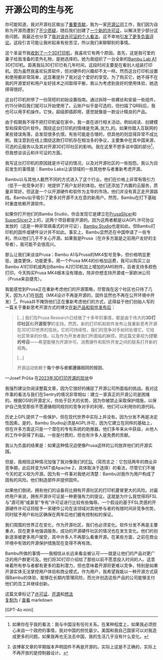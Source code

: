 # 开源公司的生与死

你可能知道，我对开源社区做出了[重要贡献](https://lucumr.pocoo.org/projects)，我为一家[开源公司](https://sentry.io/welcome/)工作，我们因为自称为开源而遭到了[不少质疑](https://news.ycombinator.com/item?id=36971490)，随后我们创建了[一个新的许可证](https://fsl.software/)，以解决至少部分这些问题。我最近也分享了[我对该许可证的个人看法](https://lucumr.pocoo.org/2023/11/19/cathedral-and-bazaaar-licensing/)，这不幸地[引发了更多负面评论](https://news.ycombinator.com/item?id=38331173)。这段引言可能让我听起来有些苦涩，所以我们来聊聊别的事情。

这个圣诞节我[收到了一个3D打印机](https://twitter.com/mitsuhiko/status/1738930820998369593)，我喜欢它有两个原因。首先，这是我可爱的妻子给我准备的意外礼物，是她选择的。她为我组织了一台全新的[Bambu Lab A1](https://bambulab.com/en/a1) 3D打印机。距离我玩3D打印已有几年时间，这段时间主要是在看别人组装打印机。因为虽然我喜欢玩弄软件，但对硬件的兴趣却不太一样。然而这台打印机设置和使用都非常简单，这显著提升了我对这个爱好的享受。为了购买它，她不得不在我的开源爱好和用户友好技术之间取得平衡，我认为考虑到良好的使用体验，她选择得很好。

这台打印机附带了一份简短的初始设置指南。通过拆除一些螺丝和安装一些组件，约15分钟后我们就可以开始使用了。云账户似乎是可选的，但扫描了QR码后，我也可以用手机操作。它快，超级即插即用，感觉就像是一款设计精良的产品。

由于假期我不得不把打印机留在家中，我一直在进行相关活动，例如阅读、创建模型和探索切片软件。围绕这台打印机的情绪是充满_张力_的。如果你踏入互联网的某些错误角落，会发现很多仇恨。有些可能是合理的，但其他的则显得异常不成比例。我注意到在线上围绕这款打印机存在相当多的争议，主要集中在其中国来源、可选的云服务以及其对开源3D打印社区的影响。我在这里不想多谈中国的部分[^1]，但我想谈谈云和许可证的方面。

我写这台打印机的原因就是许可证的情况，以及对开源社区的一些抱怨。我认为目前发生的事情是：Bambu Labs让该领域的一些其他参与者重新考虑开源。

Bambu以与其他人截然不同的方式进入了这个行业。他们在价格上非常有吸引力（低于一些竞争对手）地提供了用户友好的体验。他们还添加了内置的云服务，质量非常好。但这是一个以开源硬件和软件为主导的市场。他们并没有真正走开源路线。Bambu似乎吸引了更多对开源不太在意的新用户。然而，Bambu在打下基础时重度依赖开源软件。

如果你打开他们的Bambu Studio，你会发现它是建立在[PrusaSlicer](https://github.com/prusa3d/PrusaSlicer)和[SuperSlicer](https://github.com/supermerill/SuperSlicer)之上的，这两个项目都是开源的。因为这两者都是以AGPL许可协议发放的（这是一种非常病毒式的许可证），[Bambu Studio](https://github.com/bambulab/BambuStudio)也是如此。但Bambu打印机的固件或硬件设计并不如此。事实上，Bambu显然还在中国申请了一些专利，所以他们几乎不关心开源。如果我是Prusa（在许多方面是之前用户友好的主导者），我可能不会很高兴。

那么让我们来谈谈Prusa：Bambu A1与Prusa的MK4型号竞争，但价格明显更低，速度更快，功能更多。用一个Prusa MK4的价格加运费，我可以购买三台Bambu A1打印机或两台Bambu A2打印机加上增加的AMS附件，后者支持多颜色打印。今天购买Prusa MK4根本没有理由，除非你想支持开源或一家欧洲公司（Prusa来自捷克）。

我能感觉到Prusa正在重新考虑他们的开源策略，尽管我在这个社区也只待了几天，因为人们在[抱怨](https://www.reddit.com/r/prusa3d/comments/10g6fgv/prusa_giving_up_on_its_open_source_roots/)（MK4设计不再是开源的，固件显然也不再在公开环境中开发）[^2]。Prusa并不掩饰他们正在重新考虑他们的方式，这得益于他们创始人写的一篇关于重新思考开源方式的博文[在新产品和软件发布后](https://blog.prusa3d.com/the-state-of-open-source-in-3d-printing-in-2023_76659/)：

> […] 我们在Prusa Research已经做了十多年的事情，都是由于伟大的**3D打印社区**和**开源哲学**的支持。然而，新的打印机和软件发布让我重新思考开源在3D打印世界的现状。它的可持续性，我们的竞争对手如何处理它，它给社区带来的价值，以及作为开发者我们所面临的麻烦。把这篇文章视为**讨论的号召**——希望能够为开源许可、消费硬件和软件开发之间的联系打开新的视角。
> 
> […]
> 
> 开源运动依赖于**每个参与者都遵循相同的规则**。

—Josef Průša 在[2023年3D打印开源的现状](https://blog.prusa3d.com/the-state-of-open-source-in-3d-printing-in-2023_76659/)中

我强烈建议你阅读整篇文章，因为它很好的捕捉了开源公司所面临的挑战。我对这件事的看法与我们在Sentry的境况非常相似：建立一家真正的开源公司是困难的。根据OSI的开源定义，你处于巨大的劣势，因为你被禁止采取保护措施，以保护自己免受那些不愿遵循相同规则的竞争对手的利用，他们可以利用你的源代码。

历史上GPL提供了一些保护，但在现代世界中实际上并没有。因为分发不再是决定性因素。是的，Bambu Studio必须是AGPL许可，因为它建立在同样的基础上，但在许多方面这只是一个潜在的专有系统的助推器。他们多年来从中获益，从他人的工作中获得了利益。一些是付费的，但也有许多人是免费的贡献。

我认为负面的结果是：如果这种情况迫使像Prusa这样的公司放弃他们的开源实践。

但是，我相信这种情况加强了我对像我们的[FSL](https://fsl.software/)（简而言之：它包括两年的商业非竞争期，此后转变为MIT或Apache 2，具体取决于选择）的看法，尽管它们不被今天的定义视为开源。因为有一件事对我绝对清楚：Bambu对我作为用户构成了固有的风险。他们制造部件并提供固件。

如果他们倒闭，拥有他们的设备将比拥有开源社区的打印机要冒更大的风险。对最终用户来说，拥有开源许可证是一种更强有力的提议。这就是为什么我觉得将FSL与“源可用”或甚至“专有”许可证进行比较有些侮辱。一个假设的基于FSL灵感的开源硬件许可证将赋予一家硬件公司在该领域对其他参与者的有限时间非竞争优势，同时赋予用户和社区确保在两年后他们握有控制权的保证。

我们周围的世界正在变化，作为开源社区，我们也必须变化。软件分发不再是主要重点，现在更多地强调服务。成功的开源硬件社区的情况也在发生变化。他们的创新逐渐被更多用户接受，其中许多人不再那么看重开源。在某些方面，之前在商业环境中有效的开源保护措施现在变得不再有效。

Bambu所做的事情——我相信从长远来看会被认可——就是让他们的产品对更广泛的用户群更可及。他们将3D打印介绍给了那些以前不愿意投入时间的人。这意味着所有参与者都有更多的盈利潜力，但也意味着开源将更难以竞争，特别是如果开源实体无法掌控用户体验和商业模式。作为用户，我希望我能以一种开源方式获得Bambu的体验，能够在长期内管理风险，而允许创造这些产品的公司能够支付他们的员工并继续创新。

[^1]: 如果你在乎我的看法：我与中国没有任何关系。在某种程度上，如果我必须担心来自一个政府的事情，我对中国的担忧最少。美国和我自己国家可以对我造成更多的问题。如果我再也无法去中国，我的生活几乎没有什么变化。
[^2]: 该博客文章的早期版本声明固件不再是开源的。实际上这是不正确的，实际上不再开放的是控制器设计。

这篇文章标记了[许可证](https://lucumr.pocoo.org/tags/licensing/)、[开源](https://lucumr.pocoo.org/tags/opensource/)和[想法](https://lucumr.pocoo.org/tags/thoughts/)  
[复制为](https://lucumr.pocoo.org/2023/12/25/life-and-death-of-open-source.md) / [查看](https://lucumr.pocoo.org/2023/12/25/life-and-death-of-open-source.md) markdown

[GPT-4o mini]
